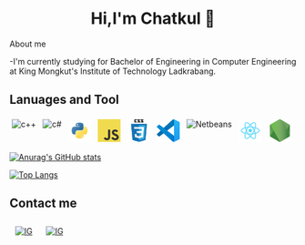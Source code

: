 <h1 align= 'center'>
Hi,I'm Chatkul 🤣
</h1>

<p>About me</p>
-I'm currently studying for Bachelor of Engineering in Computer Engineering at King Mongkut's Institute of Technology Ladkrabang.

## Lanuages and Tool
<p>
<img src="https://upload.wikimedia.org/wikipedia/commons/thumb/1/18/ISO_C%2B%2B_Logo.svg/120px-ISO_C%2B%2B_Logo.svg.png" alt="c++" height="40" style="vertical-align:top; margin:4px">
<img src="http://marcuscode.com/static_content/media/00/00/00/20/XLgCGHrYlAfWpY2_1000.png" alt="c#" height="40" style="vertical-align:top; margin:4px">
<img src="https://raw.githubusercontent.com/github/explore/80688e429a7d4ef2fca1e82350fe8e3517d3494d/topics/python/python.png" alt="Python" height="40" style="vertical-align:top; margin:4px">
<img src="https://raw.githubusercontent.com/github/explore/80688e429a7d4ef2fca1e82350fe8e3517d3494d/topics/javascript/javascript.png" alt="Javascript" height="40" style="vertical-align:top; margin:4px">
<img src="https://raw.githubusercontent.com/github/explore/80688e429a7d4ef2fca1e82350fe8e3517d3494d/topics/css/css.png" alt="CSS" height="40" style="vertical-align:top; margin:4px">
<img src="https://raw.githubusercontent.com/github/explore/80688e429a7d4ef2fca1e82350fe8e3517d3494d/topics/visual-studio-code/visual-studio-code.png" alt="VS Code" height="40" style="vertical-align:top; margin:4px">
<img src="https://upload.wikimedia.org/wikipedia/commons/thumb/9/98/Apache_NetBeans_Logo.svg/1200px-Apache_NetBeans_Logo.svg.png" alt="Netbeans" height="40" style="vertical-align:top; margin:4px">
<img src="https://raw.githubusercontent.com/github/explore/80688e429a7d4ef2fca1e82350fe8e3517d3494d/topics/react/react.png" alt="React" height="40" style="vertical-align:top; margin:4px">
<img src="https://raw.githubusercontent.com/github/explore/80688e429a7d4ef2fca1e82350fe8e3517d3494d/topics/nodejs/nodejs.png" alt="Node" height="40" style="vertical-align:top; margin:4px">
</p>
 
 
[![Anurag's GitHub stats](https://github-readme-stats.vercel.app/api?username=MisterCellar&theme=tokyonight)](https://github.com/anuraghazra/github-readme-stats)

[![Top Langs](https://github-readme-stats.vercel.app/api/top-langs/?username=MisterCellar&theme=tokyonight&layout=compact)](https://github.com/anuraghazra/github-readme-stats)

## Contact me
<p>
<a href="https://www.facebook.com/Billand.chatkul/"> <img src="https://upload.wikimedia.org/wikipedia/commons/thumb/0/05/Facebook_Logo_%282019%29.png/600px-Facebook_Logo_%282019%29.png" alt="IG" height="40" style="vertical-align:top; margin:10px"></a>
<a href="https://www.instagram.com/bchatkul/?hl=en"> <img src="https://upload.wikimedia.org/wikipedia/commons/thumb/e/e7/Instagram_logo_2016.svg/768px-Instagram_logo_2016.svg.png" alt="IG" height="40" style="vertical-align:top; margin:10px"></a>
</p>



<!--
**MisterCellar/MisterCellar** is a ✨ _special_ ✨ repository because its `README.md` (this file) appears on your GitHub profile.

Here are some ideas to get you started:

- 🔭 I’m currently working on ...
- 🌱 I’m currently learning ...
- 👯 I’m looking to collaborate on ...
- 🤔 I’m looking for help with ...
- 💬 Ask me about ...
- 📫 How to reach me: ...
- 😄 Pronouns: ...
- ⚡ Fun fact: ...
-->

